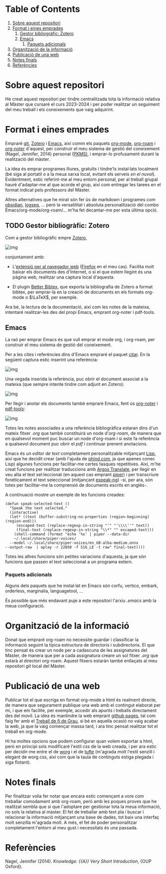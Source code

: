
# Table of Contents

1.  [Sobre aquest repositori](#org6960f42)
2.  [Format i eines emprades](#org392d0ac)
    1.  [Gestor bibliogràfic: Zotero](#org50e0c4e)
    2.  [Emacs](#orgade2f96)
        1.  [Paquets adicionals](#orgc897e7d)
3.  [Organització de la informació](#org46d9c6a)
4.  [Publicació de una web](#orgdcb16ac)
5.  [Notes finals](#org4fdf3b7)
6.  [Referències](#org5e4c171)



<a id="org6960f42"></a>

# Sobre aquest repositori

He creat aquest repositori per tindre centralitzada tota la informació relativa al Màster que cursaré el curs 2023-2024 i per poder realitzar un seguiment del meu treball i els coneixements que vaig adquirint.


<a id="org392d0ac"></a>

# Format i eines emprades

Empraré [git](https://git-scm.com/), [Zotero](https://www.zotero.org) i [Emacs](https://www.gnu.org/software/emacs/), així comm els paquets [org-mode](https://orgmode.org/), [org-roam](https://www.orgroam.com/) i [org-noter](https://github.com/org-noter/org-noter) d'aquest, per construir el meu sistema de gestió del coneixement (Nagel, Jennifer, 2014) personal ([PKMS)](https://www.reddit.com/r/PKMS/), i emprar-lo profusament durant la realització del màster.

La idea és emprar programes lliures, gratuïts i tindre'ls instal·lats localment (bé siga al portatil o a la meua xarxa local, evitant els serveis *en el nuvol*). Evidentment, estic referint-me al meu entorn personal, per al treball grupal hauré d'adaptar-me al que acorde el grup, així com entregar les tarees en el format indicat pels professors del Màster.

Altres alternatives que he mirat són fer ús de markdown i programes com [obsidian](https://obsidian.md/), [logseq](https://logseq.com/), &#x2026; però la versatilitat i absoluta personalització del combo Emacs/org-mode/org-roam/&#x2026; m'ha fet decantar-me per esta última opció.


<a id="org50e0c4e"></a>

## TODO Gestor bibliogràfic: Zotero

Com a gestor bibliogràfic empre [Zotero](https://www.zotero.org),

![img](/home/cavicas/Pictures/ScreenShots/Screenshot_20230924_091828.png)

conjuntament amb:

-   L'[extensió per al navegador web](https://www.zotero.org/download/) ([Firefox](https://www.mozilla.org/en-US/firefox/) en el meu cas). Facilita molt baixar els documents des d'Internet, o si el que estem llegint és una pàgina web, realitzar una captura local d'aquesta.

-   El plugin [Better Bibtex,](https://retorque.re/zotero-better-bibtex/) que exporta la bibliografia de Zotero a format bibtex, per emprar-la en la creació de documents en els formats org-mode o $\LaTeX$, per exemple.

Ara bé, la lectura de la documentació, així com les notes de la mateixa, intentaré realitzar-les des del propi Emacs, emprant org-noter i pdf-tools.


<a id="orgade2f96"></a>

## Emacs

La raó per emprar Emacs és que vull emprar el mode org, i org-roam, per construir el meu sistema de gestió del coneixement.

Per a les cites i referències dins d'Emacs empraré el paquet [citar](https://github.com/emacs-citar/citar). En la següent captura estic inserint una referència:

![img](/home/cavicas/Pictures/ScreenShots/Screenshot_20230923_083923.png)

Una vegada inserida la referència, puc obrir el document associat a la mateixa (que sempre intente tindre com adjunt en Zotero): 

![img](/home/cavicas/Pictures/ScreenShots/Screenshot_20230923_084003.png)

Per llegir i anotar els documents també empraré Emacs, fent ús [org-noter](https://github.com/weirdNox/org-noter) i [pdf-tools](https://github.com/vedang/pdf-tools):

![img](/home/cavicas/Pictures/ScreenShots/Screenshot_20230923_141504.png)

Totes les notes associades a una referència bibliogràfica estaran dins d'un mateix fitxer *.org* que també constituirà un node d'*org-roam*, de manera que en qualsevol moment puc buscar un node d'org-roam i si este fa referència a qualsevol document puc obrir el *pdf* i continuar prenent anotacions.

Emacs és un *editor de text* completament personalitzable mitjançant [Lisp](https://en.wikipedia.org/wiki/Emacs_Lisp), així que he decidit crear (amb l'ajuda de [phind.com](https://www.phind.com), ja que apenes conec Lisp) algunes funcions per facilitar-me certes tasques repetitives. Així, m'he creat funcions per realitzar traduccions amb [Argos Translate](https://github.com/argosopentech/argos-translate), per llegir en veu alta el text sel·leccionat (en aquest cas emprant [piper](https://github.com/rhasspy/piper)) i  per transcriure fonèticament el text seleccionat (mitjançant [espeak-ng](https://github.com/espeak-ng/espeak-ng)) -sí, per ara, són totes per facilitar-me la comprensió de documents escrits en anglés-.

A continuació mostre un exemple de les funcions creades:

    (defun speak-selected-text ()
      "Speak the text selected."
      (interactive)
      (let* ((text (buffer-substring-no-properties (region-beginning) (region-end)))
    	 (escaped-text (replace-regexp-in-string "'" "'\\\\''" text))
    	 (final-text (replace-regexp-in-string "\\*" "" escaped-text)))
        (shell-command (format "echo '%s' | piper --data-dir
        ~/.local/share/piper-voices/
      --model ~/.local/share/piper-voices/en_GB-alba-medium.onnx
    --output-raw  | aplay -r 22050 -f S16_LE -t raw" final-text))))

Totes les altres funcions són petites variacions d'aquesta, ja que són funcions que passen el text seleccionat a un programa extern.


<a id="orgc897e7d"></a>

### Paquets adicionals

Alguns dels paquets que he instal·lat en Emacs són corfu, vertico, embark, orderless, marginalia, languagetool, &#x2026;

És possible que més endavant puje a este repositori l'arxiu *.emacs* amb la meua configuració.


<a id="org46d9c6a"></a>

# Organització de la informació

Donat que empraré org-roam no necessite guardar i classificar la informació seguint la típica estructura de directoris i subdirectoris. El que tinc pensat és crear un node per a cadascuna de les assignatures del Màster, de manera que per a cada assignatura creare un sol fitxer *.org* que estarà al directori org-roam. Aquest fitxers estaràn també enllaçats al meu repositori *git* local del Màster.


<a id="orgdcb16ac"></a>

# Publicació de una web

Publicar tot el que escriga en format org-mode a html és realment directe, de manera que segurament publique una web amb el contingut elaborat per mi, i que em facilite, per exemple, accedir als apunts i treballs directament des del movil. La idea és mantindre la web emprant [github pages](https://pages.github.com/), tal com faig fer amb el [Treball de fi de Grau](https://casimirvictoria.github.io/TFG-Semiconductores_2D/), si bé en aquella ocasió no vaig acabar la web, ja que la vaig començar massa tard, i ara tinc pensat realitzar tot el treball en org-mode.

Hi ha moltes opcions que podem configurar quan volem exportar a html, però en principi sols modificaré l'estil *css* de la web creada, i per ara estic per decidir-me entre el de [worg](https://orgmode.org/worg/) i el de [tufte](https://edwardtufte.github.io/tufte-css/) (m'agrada molt l'estil senzill i elegant de worg.css, així com que la taula de continguts estiga plegada i siga flotant).


<a id="org4fdf3b7"></a>

# Notes finals

Per finalitzar volia fer notar que encara estic començant a vore com treballar comodament amb org-roam, però amb les poques proves que he realitzat sembla que sí que l'adoptare per gestionar tota la meua informació, no sols la relativa al màster. El fet de treballar amb text pla i buscar i relacionar la informació mitjançant una base de dades, tot baix una interfaç molt senzilla m'agrada molt. A més, el fet de poder personalitzar completament l'entorn al meu gust i necessitats és una passada.


<a id="org5e4c171"></a>

# Referències

Nagel, Jennifer (2014). *Knowledge: {{A}} Very Short Introduction*, {OUP Oxford}.

